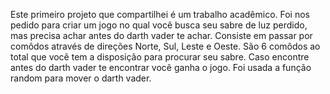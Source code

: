 Este primeiro projeto que compartilhei é um trabalho acadêmico. Foi nos pedido para criar um jogo no qual você busca seu sabre de luz perdido, mas precisa achar antes do darth vader te achar. 
Consiste em passar por comôdos através de direções Norte, Sul, Leste e Oeste. São 6 comôdos ao total que você tem a disposição para procurar seu sabre. Caso encontre antes do darth vader te encontrar você ganha o jogo. Foi usada a função random para mover o darth vader.
